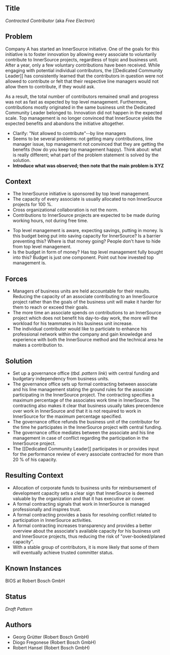 ## Title

_Contracted Contributor_ (aka _Free Electron_)

## Problem

Company A has started an InnerSource initiative. One of the goals for this
initiative is to foster innovation by allowing every associate to voluntarily
contribute to InnerSource projects, regardless of topic and business unit. 
After a year, only a few voluntary contributions have been received. While
engaging with potential individual contributors, the [[Dedicated Community Leader]]
has consistently learned that the contributors in question were
not allowed to contribute or felt that their respective line managers would
not allow them to contribute, if they would ask.

As a result, the total number of contributors remained small and progress was
not as fast as expected by top level management. Furthermore, contributions
mostly originated in the same business unit the Dedicated Community Leader
belonged to.  Innovation did not happen in the expected scale. Top management
is no longer convinced that InnerSource yields the expected benefits and
abandons the initiative altogether.

* Clarify: "Not allowed to contribute"--by line managers
* Seems to be several problems: not getting many contributions, line manager issue, top management not convinced that they are getting the benefits (how do you keep top management happy). Think about: what is really different; what part of the problem statement is solved by the solution.
* **Introduce what was observed; then note that the main problem is XYZ**

## Context

- The InnerSource initiative is sponsored by top level management.
- The capacity of every associate is usually allocated to non InnerSource
  projects for 100 %.
- Cross organizational collaboration is not the norm.
- Contributions to InnerSource projects are expected to be made during working
  hours, not during free time.

* Top level management is aware, expecting savings, putting in money. Is this budget being put into saving capacity for InnerSource? Is a barrier preventing this? Where is that money going? People don't have to hide from top level management.
* Is the budget in form of money? Has top level management fully bought into this? Budget is just one component. Point out how invested top management is.

## Forces

- Managers of business units are held accountable for their results. Reducing
  the capacity of an associate contributing to an InnerSource project rather
  than the goals of the business unit will make it harder for them to reach or
  exceed their goals.
- The more time an associate spends on contributions to an InnerSource project
  which does not benefit his day-to-day work, the more will the workload for
  his teammates in his business unit increase.
- The individual contributor would like to particiate to enhance his
  professional network within the company and gain knowledge and experience
  with both the InnerSource method and the technical area he makes a
  contribution to.

## Solution

- Set up a governance office (_tbd. pattern link_) with central funding and budgetary
  independency from business units.
- The governance office sets up formal contracting between associate and his
  line management stating the ground rules for the associate participating in
  the InnerSource project. The contracting specifies a maximum percentage of
  the associates work time in InnerSource. The contracting also makes it clear
  that business usually takes precendence over work in InnerSource and that
  it is not required to work in InnerSource for the maximum percentage
  specified.
- The governance office refunds the business unit of the contributor for the
  time he participates in the InnerSource project with central funding. 
- The governance office mediates between the associate and his line management
  in case of conflict regarding the participation in the InnerSource project.
- The [[Dedicated Community Leader]] participates in or provides 
  input for the performance review of every associate contracted for more than
  20 % of his capacity.

## Resulting Context

- Allocation of corporate funds to business units for reimbursement of 
  development capacity sets a clear sign that InnerSource is deemed valuable
  by the organization and that it has executive air cover.
- A formal contracting signals that work in InnerSource is managed 
  professionally and inspires trust.
- A formal contracting provides a basis for resolving conflict related to
  participation in InnerSource activities.
- A formal contracting increases transparency and provides a better overview
  about the associate's available capacity for his business unit and
  InnerSource projects, thus reducing the risk of "over-booked/planed
  capacity".
- With a stable group of contributors, it is more likely that some of them will
  eventually achieve trusted committer status.

## Known Instances

BIOS at Robert Bosch GmbH

## Status

_Draft Pattern_

## Authors

- Georg Grütter (Robert Bosch GmbH)
- Diogo Fregonese (Robert Bosch GmbH)
- Robert Hansel (Robert Bosch GmbH)
